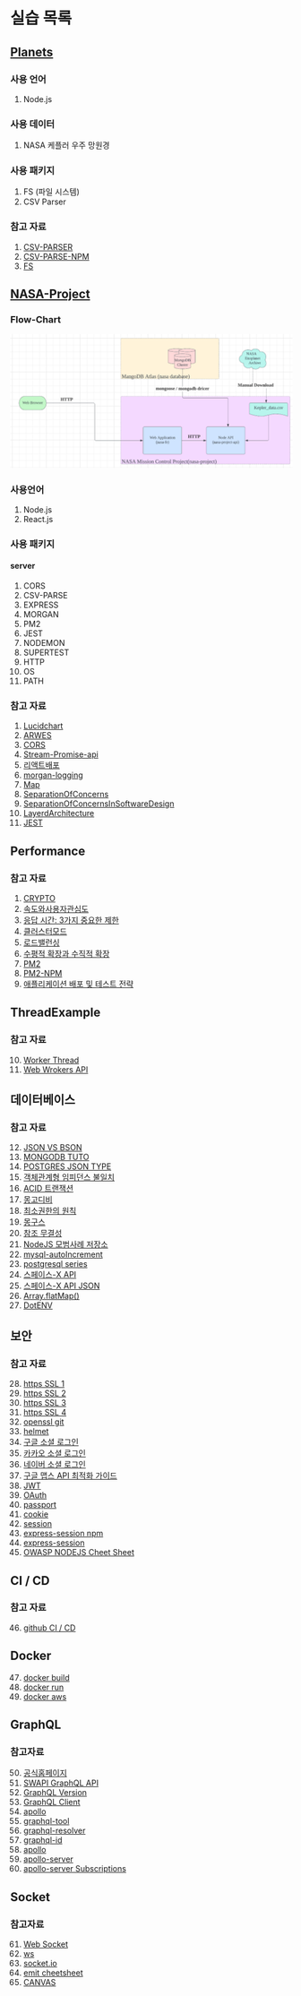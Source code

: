 # 실습 목록

## [Planets](https://github.com/doitkim/TIL/tree/master/Node/Planets)

### 사용 언어

1. Node.js

### 사용 데이터

1. NASA 케플러 우주 망원경

### 사용 패키지

1. FS (파일 시스템)
2. CSV Parser

### 참고 자료

1. [CSV-PARSER](https://csv.js.org/parse/)
2. [CSV-PARSE-NPM](https://www.npmjs.com/package/csv-parse)
3. [FS](https://nodejs.org/api/fs.html)

## [NASA-Project](https://github.com/doitkim/TIL/tree/master/Node/NASA)

### Flow-Chart

![NASA-Flow-Chart](./NASA/images/NASA-Flow-Chart.png)

### 사용언어

1. Node.js
2. React.js

### 사용 패키지

#### server

1. CORS
2. CSV-PARSE
3. EXPRESS
4. MORGAN
5. PM2
6. JEST
7. NODEMON
8. SUPERTEST
9. HTTP
10. OS
11. PATH

### 참고 자료

1. [Lucidchart](https://www.lucidchart.com/pages/)
2. [ARWES](https://github.com/arwes/arwes)
3. [CORS](https://www.npmjs.com/package/cors)
4. [Stream-Promise-api](https://nodejs.org/api/stream.html#stream_streams_promises_api)
5. [리액트배포](https://create-react-app.dev/docs/deployment/)
6. [morgan-logging](https://www.npmjs.com/package/morgan)
7. [Map](https://developer.mozilla.org/en-US/docs/Web/JavaScript/Reference/Global_Objects/Map)
8. [SeparationOfConcerns](https://en.wikipedia.org/wiki/Separation_of_conce)
9. [SeparationOfConcernsInSoftwareDesign](https://nalexn.github.io/separation-of-concerns/)
10. [LayerdArchitecture](https://www.vadimbulavin.com/layered-architecture-ios/)
11. [JEST](https://jestjs.io/)

## Performance

### 참고 자료

1. [CRYPTO](https://nodejs.org/api/crypto.html)
2. [속도와사용자관심도](https://www.speedcurve.com/blog/web-performance-monitoring-user-engagement/)
3. [응답 시간: 3가지 중요한 제한](https://www.nngroup.com/articles/response-times-3-important-limits/)
4. [클러스터모드](https://nodejs.org/api/cluster.html)
5. [로드밸런싱](<https://en.wikipedia.org/wiki/Load_balancing_(computing)>)
6. [수평적 확장과 수직적 확장](https://www.section.io/blog/scaling-horizontally-vs-vertically/)
7. [PM2](https://pm2.keymetrics.io/)
8. [PM2-NPM](https://www.npmjs.com/package/pm2)
9. [애플리케이션 배포 및 테스트 전략](https://cloud.google.com/architecture/application-deployment-and-testing-strategies?hl=ko)

## ThreadExample

### 참고 자료

10. [Worker Thread](https://nodejs.org/api/worker_threads.html)
11. [Web Wrokers API](https://developer.mozilla.org/en-US/docs/Web/API/Web_Workers_API)

## 데이터베이스

### 참고 자료

12. [JSON VS BSON](https://www.mongodb.com/json-and-bson)
13. [MONGODB TUTO](https://www.mongodb.com/docs/manual/tutorial/)
14. [POSTGRES JSON TYPE](https://www.postgresql.org/docs/current/datatype-json.html)
15. [객체관계형 임피던스 불일치](https://en.wikipedia.org/wiki/Object%E2%80%93relational_impedance_mismatch)
16. [ACID 트랜잭션](https://www.ibm.com/docs/en/cics-ts/5.4?topic=processing-acid-properties-transactions)
17. [몽고디비](https://www.mongodb.com/)
18. [최소권한의 원칙](https://www.cyberark.com/what-is/least-privilege/)
19. [몽구스](https://mongoosejs.com/)
20. [참조 무결성](https://en.wikipedia.org/wiki/Referential_integrity)
21. [NodeJS 모범사례 저장소](https://github.com/goldbergyoni/nodebestpractices)
22. [mysql-autoIncrement](https://dev.mysql.com/doc/refman/8.0/en/example-auto-increment.htm)
23. [postgresql series](https://www.postgresql.org/docs/current/datatype-numeric.html#DATATYPE-SERIAL)
24. [스페이스-X API](https://github.com/r-spacex/SpaceX-API)
25. [스페이스-X API JSON](./NASA//JSON/SpaceXAPIV4.postman_collection.json)
26. [Array.flatMap()](https://developer.mozilla.org/en-US/docs/Web/JavaScript/Reference/Global_Objects/Array/flatMap)
27. [DotENV](https://www.npmjs.com/package/dotenv)

## 보안

### 참고 자료

28. [https SSL 1](https://opentutorials.org/course/228/4894)
29. [https SSL 2](https://dc-choi.tistory.com/51)
30. [https SSL 3](https://slproweb.com/products/Win32OpenSSL.html)
31. [https SSL 4](https://slproweb.com/products/Win32OpenSSL.html)
32. [openssl git](https://github.com/openssl/openssl)
33. [helmet](https://helmetjs.github.io/)
34. [구글 소셜 로그인](https://cloud.google.com/identity-platform/docs/web/google?hl=ko)
35. [카카오 소셜 로그인](https://developers.kakao.com/docs/latest/ko/kakaologin/rest-api)
36. [네이버 소셜 로그인](https://developers.naver.com/docs/login/devguide/devguide.md)
37. [구글 맵스 API 최적화 가이드](https://developers.google.com/maps/api-security-best-practices?hl=ko)
38. [JWT](https://jwt.io/)
39. [OAuth](https://oauth.net/2/)
40. [passport](https://www.passportjs.org/concepts/authentication/middleware/)
41. [cookie](https://developer.mozilla.org/ko/docs/Web/API/Document/cookie)
42. [session](https://developer.mozilla.org/en-US/docs/Mozilla/Add-ons/WebExtensions/API/sessions)
43. [express-session npm](https://www.npmjs.com/package/express-session)
44. [express-session](https://expressjs.com/en/resources/middleware/session.html)
45. [OWASP NODEJS Cheet Sheet](https://cheatsheetseries.owasp.org/cheatsheets/Nodejs_Security_Cheat_Sheet.html)

## CI / CD

### 참고 자료

46. [github CI / CD](https://velog.io/@youngerjesus/Github-Action%EC%9D%84-%EC%9D%B4%EC%9A%A9%ED%95%9C-CICD-%EA%B0%9C%EB%B0%9C-%EC%A3%BC%EA%B8%B0-%EC%9E%90%EB%8F%99%ED%99%94)

## Docker

47. [docker build](https://docs.docker.com/engine/reference/commandline/build/)
48. [docker run](https://docs.docker.com/engine/reference/commandline/run/)
49. [docker aws](https://docs.aws.amazon.com/AmazonECS/latest/developerguide/create-container-image.html)

## GraphQL

### 참고자료

50. [공식홈페이지](https://graphql.org/)
51. [SWAPI GraphQL API](<https://graphql.github.io/swapi-graphql/?query=%23%20Welcome%20to%20GraphiQL%0A%23%0A%23%20GraphiQL%20is%20an%20in-browser%20tool%20for%20writing%2C%20validating%2C%20and%0A%23%20testing%20GraphQL%20queries.%0A%23%0A%23%20Type%20queries%20into%20this%20side%20of%20the%20screen%2C%20and%20you%20will%20see%20intelligent%0A%23%20typeaheads%20aware%20of%20the%20current%20GraphQL%20type%20schema%20and%20live%20syntax%20and%0A%23%20validation%20errors%20highlighted%20within%20the%20text.%0A%23%0A%23%20GraphQL%20queries%20typically%20start%20with%20a%20%22%7B%22%20character.%20Lines%20that%20start%0A%23%20with%20a%20%23%20are%20ignored.%0A%23%0A%23%20An%20example%20GraphQL%20query%20might%20look%20like%3A%0A%23%0A%23%20%20%20%20%20%7B%0A%23%20%20%20%20%20%20%20field(arg%3A%20%22value%22)%20%7B%0A%23%20%20%20%20%20%20%20%20%20subField%0A%23%20%20%20%20%20%20%20%7D%0A%23%20%20%20%20%20%7D%0A%23%0A%23%20Keyboard%20shortcuts%3A%0A%23%0A%23%20%20%20Prettify%20query%3A%20%20Shift-Ctrl-P%20(or%20press%20the%20prettify%20button)%0A%23%0A%23%20%20Merge%20fragments%3A%20%20Shift-Ctrl-M%20(or%20press%20the%20merge%20button)%0A%23%0A%23%20%20%20%20%20%20%20%20Run%20Query%3A%20%20Ctrl-Enter%20(or%20press%20the%20play%20button)%0A%23%0A%23%20%20%20%20Auto%20Complete%3A%20%20Ctrl-Space%20(or%20just%20start%20typing)%0A%23%0A%0A>)
52. [GraphQL Version](https://spec.graphql.org/)
53. [GraphQL Client](https://github.com/graphql/express-graphql)
54. [apollo](https://www.apollographql.com/)
55. [graphql-tool](https://the-guild.dev/graphql/tools)
56. [graphql-resolver](https://graphql.org/learn/execution/)
57. [graphql-id](https://spec.graphql.org/draft/#sec-ID)
58. [apollo](https://www.apollographql.com/docs/)
59. [apollo-server](https://github.com/apollographql/apollo-server)
60. [apollo-server Subscriptions](https://www.apollographql.com/docs/apollo-server/data/subscriptions/)

## Socket

### 참고자료

61. [Web Socket](https://developer.mozilla.org/en-US/docs/Web/API/WebSocket)
62. [ws](https://github.com/websockets/ws)
63. [socket.io](https://socket.io/)
64. [emit cheetsheet](https://socket.io/docs/v4/emit-cheatsheet/)
65. [CANVAS](https://developer.mozilla.org/en-US/docs/Web/API/Canvas_API/Tutorial/Drawing_shapes)
